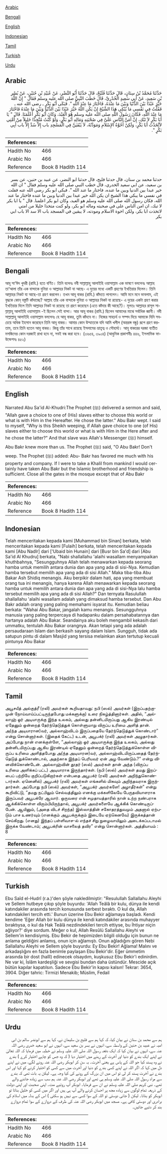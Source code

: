 [Arabic](#arabic)

[Bengali](#bengali)

[English](#english)

[Indonesian](#indonesian)

[Tamil](#tamil)

[Turkish](#turkish)

[Urdu](#urdu)

## Arabic


<div dir="rtl" lang="ar" style={{fontSize:'larger',backgroundColor:'#f8f9fa',padding:20}}>
حَدَّثَنَا مُحَمَّدُ بْنُ سِنَانٍ، قَالَ حَدَّثَنَا فُلَيْحٌ، قَالَ حَدَّثَنَا أَبُو النَّضْرِ، عَنْ عُبَيْدِ بْنِ حُنَيْنٍ، عَنْ بُسْرِ بْنِ سَعِيدٍ، عَنْ أَبِي سَعِيدٍ الْخُدْرِيِّ، قَالَ خَطَبَ النَّبِيُّ صلى الله عليه وسلم فَقَالَ ‏"‏ إِنَّ اللَّهَ خَيَّرَ عَبْدًا بَيْنَ الدُّنْيَا وَبَيْنَ مَا عِنْدَهُ، فَاخْتَارَ مَا عِنْدَ اللَّهِ ‏"‏‏.‏ فَبَكَى أَبُو بَكْرٍ ـ رضى الله عنه ـ فَقُلْتُ فِي نَفْسِي مَا يُبْكِي هَذَا الشَّيْخَ إِنْ يَكُنِ اللَّهُ خَيَّرَ عَبْدًا بَيْنَ الدُّنْيَا وَبَيْنَ مَا عِنْدَهُ فَاخْتَارَ مَا عِنْدَ اللَّهِ، فَكَانَ رَسُولُ اللَّهِ صلى الله عليه وسلم هُوَ الْعَبْدَ، وَكَانَ أَبُو بَكْرٍ أَعْلَمَنَا‏.‏ قَالَ ‏"‏ يَا أَبَا بَكْرٍ لاَ تَبْكِ، إِنَّ أَمَنَّ النَّاسِ عَلَىَّ فِي صُحْبَتِهِ وَمَالِهِ أَبُو بَكْرٍ، وَلَوْ كُنْتُ مُتَّخِذًا خَلِيلاً مِنْ أُمَّتِي لاَتَّخَذْتُ أَبَا بَكْرٍ، وَلَكِنْ أُخُوَّةُ الإِسْلاَمِ وَمَوَدَّتُهُ، لاَ يَبْقَيَنَّ فِي الْمَسْجِدِ باب إِلاَّ سُدَّ إِلاَّ باب أَبِي بَكْرٍ ‏"‏‏.‏
</div>
<div style={{backgroundColor:'#f8f9fa',padding:20, marginBottom: 10}}><table> <thead> <tr> <th>References:</th> <th></th> </tr> </thead> <tbody><tr><td>Hadith No</td><td>466</td></tr><tr><td>Arabic No</td><td>466</td></tr><tr><td>Reference</td><td>Book 8 Hadith 114</td></tr></tbody></table></div>


<div dir="rtl" lang="ar" style={{fontSize:'larger',backgroundColor:'#f8f9fa',padding:20}}>
حدثنا محمد بن سنان، قال حدثنا فليح، قال حدثنا ابو النضر، عن عبيد بن حنين، عن بسر بن سعيد، عن ابي سعيد الخدري، قال خطب النبي صلى الله عليه وسلم فقال " ان الله خير عبدا بين الدنيا وبين ما عنده، فاختار ما عند الله ". فبكى ابو بكر رضى الله عنه فقلت في نفسي ما يبكي هذا الشيخ ان يكن الله خير عبدا بين الدنيا وبين ما عنده فاختار ما عند الله، فكان رسول الله صلى الله عليه وسلم هو العبد، وكان ابو بكر اعلمنا. قال " يا ابا بكر لا تبك، ان امن الناس على في صحبته وماله ابو بكر، ولو كنت متخذا خليلا من امتي لاتخذت ابا بكر، ولكن اخوة الاسلام ومودته، لا يبقين في المسجد باب الا سد الا باب ابي بكر
</div>
<div style={{backgroundColor:'#f8f9fa',padding:20, marginBottom: 10}}><table> <thead> <tr> <th>References:</th> <th></th> </tr> </thead> <tbody><tr><td>Hadith No</td><td>466</td></tr><tr><td>Arabic No</td><td>466</td></tr><tr><td>Reference</td><td>Book 8 Hadith 114</td></tr></tbody></table></div>

## Bengali


<div dir="ltr" lang="bn" style={{fontSize:'larger',backgroundColor:'#f8f9fa',padding:20}}>
আবূ সা‘ঈদ খুদরী (রাযি.) হতে বর্ণিত। তিনি বলেনঃ নবী সাল্লাল্লাহু আলাইহি ওয়াসাল্লাম এক ভাষণে বললেনঃ আল্লাহ তা‘আলা তাঁর এক বান্দাকে দুনিয়া ও আল্লাহর নিকট যা আছে- এ দুয়ের মধ্যে একটি গ্রহণের ইখতিয়ার দিলেন। তিনি আল্লাহর নিকট যা আছে-তা গ্রহণ করলেন। তখন আবূ বাকর (রাযি.) কাঁদতে লাগলেন। আমি মনে মনে ভাবলাম, এই বৃদ্ধকে কোন্ বস্তুটি কাঁদাচ্ছে? আল্লাহ তাঁর এক বান্দাকে দুনিয়া ও আল্লাহর নিকট যা রয়েছে- এ দুয়ের একটা গ্রহণ করার ইখতিয়ার দিলে তিনি আল্লাহর নিকট যা রয়েছে তা গ্রহণ করেছেন (এতে কাঁদার কী আছে?)। মূলতঃ আল্লাহর রাসূল সাল্লাল্লাহু আলাইহি ওয়াসাল্লাম -ই ছিলেন সেই বান্দা। আর আবূ বাকর (রাযি.) ছিলেন আমাদের মাঝে সর্বাধিক জ্ঞানী। নবী সাল্লাল্লাহু আলাইহি ওয়াসাল্লাম বললেনঃ হে আবূ বাকর, তুমি কাঁদবে না। নিজের সাহচর্য ও সম্পদ দিয়ে আমাকে যিনি সবচেয়ে অধিক ইহসান করেছেন তিনি আবূ বাকর। আমার কোন উম্মাতকে যদি আমি খলীল (অন্তরঙ্গ বন্ধু) রূপে গ্রহণ করতাম, তবে তিনি হতেন আবূ বাকর। কিন্তু তাঁর সাথে রয়েছে ইসলামের ভ্রাতৃত্ব ও সৌহার্দ্য। আবূ বাকরের দরজা ব্যতীত মসজিদের কোন দরজাই রাখা হবে না, সবই বন্ধ করা হবে। (৩৬৫৪, ৩৯০৪) (আধুনিক প্রকাশনীঃ ৪৪৬, ইসলামিক ফাউন্ডেশনঃ ৪৫২)
</div>
<div style={{backgroundColor:'#f8f9fa',padding:20, marginBottom: 10}}><table> <thead> <tr> <th>References:</th> <th></th> </tr> </thead> <tbody><tr><td>Hadith No</td><td>466</td></tr><tr><td>Arabic No</td><td>466</td></tr><tr><td>Reference</td><td>Book 8 Hadith 114</td></tr></tbody></table></div>

## English


<div dir="ltr" lang="en" style={{fontSize:'larger',backgroundColor:'#f8f9fa',padding:20}}>
Narrated Abu Sa'id Al-Khudri:The Prophet (ﷺ) delivered a sermon and said, "Allah gave a choice to one of (His) slaves either to choose this world or what is with Him in the Hereafter. He chose the latter." Abu Bakr wept. I said to myself, "Why is this Sheikh weeping, if Allah gave choice to one (of His) slaves either to choose this world or what is with Him in the Here after and he chose the latter?" And that slave was Allah's Messenger (ﷺ) himself. Abu Bakr knew more than us. The Prophet (ﷺ) said, "O Abu Bakr! Don't weep. The Prophet (ﷺ) added: Abu- Bakr has favored me much with his property and company. If I were to take a Khalil from mankind I would certainly have taken Abu Bakr but the Islamic brotherhood and friendship is sufficient. Close all the gates in the mosque except that of Abu Bakr
</div>
<div style={{backgroundColor:'#f8f9fa',padding:20, marginBottom: 10}}><table> <thead> <tr> <th>References:</th> <th></th> </tr> </thead> <tbody><tr><td>Hadith No</td><td>466</td></tr><tr><td>Arabic No</td><td>466</td></tr><tr><td>Reference</td><td>Book 8 Hadith 114</td></tr></tbody></table></div>

## Indonesian


<div dir="ltr" lang="id" style={{fontSize:'larger',backgroundColor:'#f8f9fa',padding:20}}>
Telah menceritakan kepada kami [Muhammad bin Sinan] berkata, telah menceritakan kepada kami [Fulaih] berkata, telah menceritakan kepada kami [Abu Nadlr] dari ['Ubaid bin Hunain] dari [Busr bin Sa'd] dari [Abu Sa'id Al Khudru] berkata, "Nabi shallallahu 'alaihi wasallam menyampaikan khuthbahnya, "Sesungguhnya Allah telah menawarkan kepada seorang hamba untuk memilih antara dunia dan apa yang ada di sisi-Nya. Kemudian hamba tersebut memilih apa yang ada di sisi Allah." Maka tiba-tiba Abu Bakar Ash Shidiq menangis. Aku berpikir dalam hati, apa yang membuat orang tua ini menangis, hanya karena Allah menawarkan kepada seorang hamba untuk memilih antara dunia dan apa yang ada di sisi-Nya lalu hamba tersebut memilih apa yang ada di sisi Allah?" Dan ternyata Rasulullah shallallahu 'alaihi wasallam adalah yang dimaksud hamba tersebut. Dan Abu Bakr adalah orang yang paling memahami isyarat itu. Kemudian beliau berkata: "Wahai Abu Bakar, jangalah kamu menangis. Sesungguhnya manusia yang paling terpercaya di hadapanku dalam persahabatannya dan hartanya adalah Abu Bakar. Seandainya aku boleh mengambil kekasih dari ummatku, tentulah Abu Bakar orangnya. Akan tetapi yang ada adalah persaudaraan Islam dan berkasih sayang dalam Islam. Sungguh, tidak ada satupun pintu di dalam Masjid yang tersisa melainkan akan tertutup kecuali pintunya Abu Bakar
</div>
<div style={{backgroundColor:'#f8f9fa',padding:20, marginBottom: 10}}><table> <thead> <tr> <th>References:</th> <th></th> </tr> </thead> <tbody><tr><td>Hadith No</td><td>466</td></tr><tr><td>Arabic No</td><td>466</td></tr><tr><td>Reference</td><td>Book 8 Hadith 114</td></tr></tbody></table></div>

## Tamil


<div dir="ltr" lang="ta" style={{fontSize:'larger',backgroundColor:'#f8f9fa',padding:20}}>
அபூசயீத் அல்குத்ரீ (ரலி) அவர்கள் கூறியதாவது: நபி (ஸல்) அவர்கள் (இறப்பதற்குமுன் நோய்வாய்ப்பட்டிருந்தபோது மக்களுக்கு) உரை நிகழ்த்தினார்கள். அதில், “அல்லாஹ் ஓர் அடியாருக்கு இந்த உலகம், அல்லது தன்னிடமிருப்பது ஆகிய இரண்டில் ஏதேனும் ஒன்றைத் தேர்ந்தெடுத்துக் கொள்ளுமாறு விருப்ப உரிமை அளித் தான். அ(ந்த அடியாரான)வர், அல்லாஹ்விடம் இருப்பதையே தேர்ந்தெடுத்துக் கொண்டார்” என்று சொன்னார்கள். (இதைக் கேட்ட) உடன், அபூபக்ர் (ரலி) அவர்கள் அழுதார்கள். அப்போது நான் எனக்குள்ளே, “அல்லாஹ் ஓர் அடியாருக்கு இந்த உலகம், அல்லது தன்னிடமிருப்பது ஆகிய இரண்டில் ஏதேனும் ஒன்றைத் தேர்ந்தெடுத்துக்கொள்ள விருப்ப உரிமை அளித்தபோது அ(ந்த அடியாரன)வர், அல்லாஹ்விடமிருப்பதைத் தேர்ந்தெடுத் துக்கொண்டால், அதற்காக இந்தப் பெரியவர் ஏன் அழ வேண்டும்.?” என்று வினவிக்கொண்டேன். அல்லாஹ்வின் தூதர் (ஸல்) அவர்கள் தான் அந்த (விருப்ப உரிமை அளிக்கப் பட்ட) அடியாராக இருந்தார்கள். (நபி (ஸல்) அவர்கள் தமது இறப்பைப் பற்றியே குறிப்படுகிறார்கள் என்பதை அபூபக்ர் (ரலி) அவர்கள் அறிந்துகொண்டார்கள். ஏனெனில்) அபூபக்ர் (ரலி) அவர்கள் எங்களில் மிகவும் அறிந்தவராக இருந்தார்கள். அப்போது நபி (ஸல்) அவர்கள், “அபூபக்ர் அவர்களே! அழாதீர்கள்” என்று கூறிவிட்டு, “தமது நட்பிலும் செல்வத்திலும் எனக்கு மக்களிலேயே பேருதவியாளராக இருப்பவர் அபூபக்ரே ஆவார். ஒருவரை என் சமுதாயத்தாரில் நான் உற்ற நண்பராக ஆக்கிக்கொள்ள விரும்பியிருந்தால், அபூபக்ர் அவர்களையே ஆக்கிக் கொண்டிருப்பேன். ஆயினும், (அதை விடச் சிறந்த) இஸ்லாத்தின் சகோதரத்துவமும் அதனால் ஏற்படும் பாச உணர்வும் (எனக்கும் அபூபக்ருக்கும் இடையே ஏற்கெனவே) இருக்கத்தான் செய்கிறது. (எனது) இந்தப் பள்ளிவாச-ல் எந்தச் சிறு நுழைவாயிலும் அடைக்கப்படாமல் இருக்க வேண்டாம்; அபூபக்ரின் வாசலைத் தவிர” என்று சொன்னார்கள். அத்தியாயம் : 8
</div>
<div style={{backgroundColor:'#f8f9fa',padding:20, marginBottom: 10}}><table> <thead> <tr> <th>References:</th> <th></th> </tr> </thead> <tbody><tr><td>Hadith No</td><td>466</td></tr><tr><td>Arabic No</td><td>466</td></tr><tr><td>Reference</td><td>Book 8 Hadith 114</td></tr></tbody></table></div>

## Turkish


<div dir="ltr" lang="tr" style={{fontSize:'larger',backgroundColor:'#f8f9fa',padding:20}}>
Ebu Saîd el-Hudrî (r.a.)'den şöyle nakledilmiştir: "Resulullah Sallallahu Aleyhi ve Sellem hutbeye çıkıp şöyle buyurdu: 'Allah Teâlâ bir kulu, dünya ile kendi katındakiler arasında tercih konusunda serbest bıraktı. O kul da, Allah katındakileri tercih etti.' Bunun üzerine Ebu Bekir ağlamaya başladı. Kendi kendime 'Eğer Allah bir kulu dünya ile kendi katındakiler arasında muhayyer bıraktıysa, o kul da Hak Teâlâ nezdindekileri tercih ettiyse, bu İhtiyar niçin ağlıyor?' diye sordum. Meğer o kul, Allah Resûlü Sallallahu Aleyhi ve Sellem'in kendisiymiş. Ebu Bekir de hepimizden bilgili olduğu için bunun ne anlama geldiğini anlamış, onun için ağlamıştı. Onun ağladığını gören Nebi Sallallahu Aleyhi ve Sellem şöyle buyurdu: Ey Ebu Be­kir! Ağlama! Malını ve arkadaşlığını en fazla benimle paylaşan Ebu Bekir'dir. Eğer ümmetim arasında bir dost (halîl) edinecek olsaydım, kuşkusuz Ebu Bekir'i edinirdim. Ne var ki, İslâm kardeşliği ve sevgisi bundan daha üstündür. Mescide açık bütün kapılar kapatılsın. Sadece Ebu Bekir'in kapısı kalsın! Tekrar: 3654, 3904. Diğer tahric: Tirmizi Menakib; Müslim, Fedail
</div>
<div style={{backgroundColor:'#f8f9fa',padding:20, marginBottom: 10}}><table> <thead> <tr> <th>References:</th> <th></th> </tr> </thead> <tbody><tr><td>Hadith No</td><td>466</td></tr><tr><td>Arabic No</td><td>466</td></tr><tr><td>Reference</td><td>Book 8 Hadith 114</td></tr></tbody></table></div>

## Urdu


<div dir="rtl" lang="ur" style={{fontSize:'larger',backgroundColor:'#f8f9fa',padding:20}}>
ہم سے محمد بن سنان نے بیان کیا، کہ کہا ہم سے فلیح بن سلیمان نے، کہا ہم سے ابونضر سالم بن ابی امیہ نے عبید بن حنین کے واسطہ سے، انہوں نے بسر بن سعید سے، انہوں نے ابو سعید خدری رضی اللہ عنہ سے، انہوں نے بیان کیا کہ ایک دفعہ رسول اللہ صلی اللہ علیہ وسلم نے خطبہ میں فرمایا کہ اللہ تعالیٰ نے اپنے ایک بندے کو دنیا اور آخرت کے رہنے میں اختیار دیا ( کہ وہ جس کو چاہے اختیار کرے ) بندے نے وہ پسند کیا جو اللہ کے پاس ہے یعنی آخرت۔ یہ سن کر ابوبکر رضی اللہ عنہ رونے لگے، میں نے اپنے دل میں کہا کہ اگر اللہ نے اپنے کسی بندے کو دنیا اور آخرت میں سے کسی کو اختیار کرنے کو کہا اور اس بندے نے آخرت پسند کر لی تو اس میں ان بزرگ کے رونے کی کیا وجہ ہے۔ لیکن یہ بات تھی کہ بندے سے مراد رسول اللہ صلی اللہ علیہ وسلم ہی تھے اور ابوبکر رضی اللہ عنہ ہم سب سے زیادہ جاننے والے تھے۔ نبی کریم صلی اللہ علیہ وسلم نے ان سے فرمایا۔ ابوبکر آپ روئیے مت۔ اپنی صحبت اور اپنی دولت کے ذریعہ تمام لوگوں سے زیادہ مجھ پر احسان کرنے والے آپ ہی ہیں اور اگر میں کسی کو خلیل بناتا تو ابوبکر کو بناتا۔ لیکن ( جانی دوستی تو اللہ کے سوا کسی سے نہیں ہو سکتی ) اس کے بدلہ میں اسلام کی برادری اور دوستی کافی ہے۔ مسجد میں ابوبکر رضی اللہ عنہ کی طرف کے دروازے کے سوا تمام دروازے بند کر دئیے جائیں۔
</div>
<div style={{backgroundColor:'#f8f9fa',padding:20, marginBottom: 10}}><table> <thead> <tr> <th>References:</th> <th></th> </tr> </thead> <tbody><tr><td>Hadith No</td><td>466</td></tr><tr><td>Arabic No</td><td>466</td></tr><tr><td>Reference</td><td>Book 8 Hadith 114</td></tr></tbody></table></div>